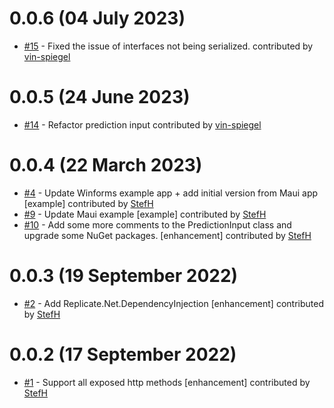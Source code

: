 # 0.0.6 (04 July 2023)
- [#15](https://github.com/StefH/Replicate.Net/pull/15) - Fixed the issue of interfaces not being serialized.  contributed by [vin-spiegel](https://github.com/vin-spiegel)

# 0.0.5 (24 June 2023)
- [#14](https://github.com/StefH/Replicate.Net/pull/14) - Refactor prediction input contributed by [vin-spiegel](https://github.com/vin-spiegel)

# 0.0.4 (22 March 2023)
- [#4](https://github.com/StefH/Replicate.Net/pull/4) - Update Winforms example app + add initial version from Maui app [example] contributed by [StefH](https://github.com/StefH)
- [#9](https://github.com/StefH/Replicate.Net/pull/9) - Update Maui example [example] contributed by [StefH](https://github.com/StefH)
- [#10](https://github.com/StefH/Replicate.Net/pull/10) -  Add some more comments to the PredictionInput class and upgrade some NuGet packages. [enhancement] contributed by [StefH](https://github.com/StefH)

# 0.0.3 (19 September 2022)
- [#2](https://github.com/StefH/Replicate.Net/pull/2) - Add Replicate.Net.DependencyInjection [enhancement] contributed by [StefH](https://github.com/StefH)

# 0.0.2 (17 September 2022)
- [#1](https://github.com/StefH/Replicate.Net/pull/1) - Support all exposed http methods [enhancement] contributed by [StefH](https://github.com/StefH)

